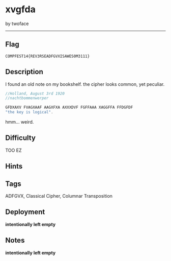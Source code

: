 # xvgfda

by twoface

---

## Flag

```
COMPFEST14{REV3RSEADFGVXISAWES0M3111}
```

## Description
I found an old note on my bookshelf. the cipher looks common, yet peculiar. 
```javascript
//Holland, August 3rd 1920
//nachtbommenwerper

GFDXAXV FVAGXAAF AAGXFXA AXXXDVF FGFFAAA XAGGFFA FFDGFDF 
"the key is logical".
```
hmm... weird.


## Difficulty
TOO EZ

## Hints

## Tags
ADFGVX, Classical Cipher, Columnar Transposition

## Deployment

__intentionally left empty__

## Notes

__intentionally left empty__
